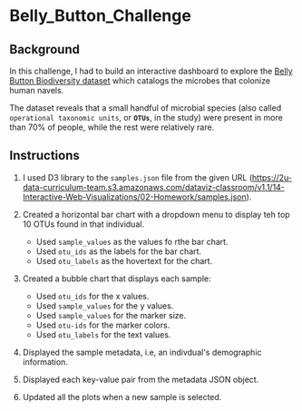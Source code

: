 # Belly_Button_Challenge

## Background
In this challenge, I had to build an interactive dashboard to explore the [Belly Button Biodiversity dataset](https://robdunnlab.com/projects/belly-button-biodiversity/) which catalogs the microbes that colonize human navels.

The dataset reveals that a small handful of microbial species (also called `operational taxonomic units`, or **`OTUs`**, in the study) were present in more than 70% of people, while the rest were relatively rare.

## Instructions
1. I used D3 library to the `samples.json` file from the given URL (https://2u-data-curriculum-team.s3.amazonaws.com/dataviz-classroom/v1.1/14-Interactive-Web-Visualizations/02-Homework/samples.json).

2. Created a horizontal bar chart with a dropdown menu to display teh top 10 OTUs found in that individual.
    - Used `sample_values` as the values fo rthe bar chart.
    - Used `otu_ids` as the labels for the bar chart.
    - Used `otu_labels` as the hovertext for the chart.

3. Created a bubble chart that displays each sample:
    - Used `otu_ids` for the x values.
    - Used `sample_values` for the y values.
    - Used `sample_values` for the marker size.
    - Used `otu-ids` for the marker colors.
    - Used `otu_labels` for the text values.

4. Displayed the sample metadata, i.e, an indivdual's demographic information.

5. Displayed each key-value pair from the metadata JSON object.

6. Updated all the plots when a new sample is selected.